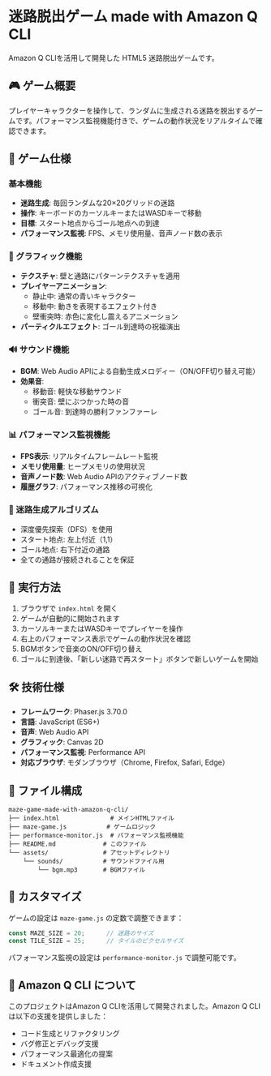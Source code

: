 # 迷路脱出ゲーム made with Amazon Q CLI

Amazon Q CLIを活用して開発した HTML5 迷路脱出ゲームです。

## 🎮 ゲーム概要

プレイヤーキャラクターを操作して、ランダムに生成される迷路を脱出するゲームです。パフォーマンス監視機能付きで、ゲームの動作状況をリアルタイムで確認できます。

## 🎯 ゲーム仕様

### 基本機能
- **迷路生成**: 毎回ランダムな20×20グリッドの迷路
- **操作**: キーボードのカーソルキーまたはWASDキーで移動
- **目標**: スタート地点からゴール地点への到達
- **パフォーマンス監視**: FPS、メモリ使用量、音声ノード数の表示

### 🎨 グラフィック機能
- **テクスチャ**: 壁と通路にパターンテクスチャを適用
- **プレイヤーアニメーション**:
  - 静止中: 通常の青いキャラクター
  - 移動中: 動きを表現するエフェクト付き
  - 壁衝突時: 赤色に変化し震えるアニメーション
- **パーティクルエフェクト**: ゴール到達時の祝福演出

### 🔊 サウンド機能
- **BGM**: Web Audio APIによる自動生成メロディー（ON/OFF切り替え可能）
- **効果音**:
  - 移動音: 軽快な移動サウンド
  - 衝突音: 壁にぶつかった時の音
  - ゴール音: 到達時の勝利ファンファーレ

### 📊 パフォーマンス監視機能
- **FPS表示**: リアルタイムフレームレート監視
- **メモリ使用量**: ヒープメモリの使用状況
- **音声ノード数**: Web Audio APIのアクティブノード数
- **履歴グラフ**: パフォーマンス推移の可視化

### 🎲 迷路生成アルゴリズム
- 深度優先探索（DFS）を使用
- スタート地点: 左上付近（1,1）
- ゴール地点: 右下付近の通路
- 全ての通路が接続されることを保証

## 🚀 実行方法

1. ブラウザで `index.html` を開く
2. ゲームが自動的に開始されます
3. カーソルキーまたはWASDキーでプレイヤーを操作
4. 右上のパフォーマンス表示でゲームの動作状況を確認
5. BGMボタンで音楽のON/OFF切り替え
6. ゴールに到達後、「新しい迷路で再スタート」ボタンで新しいゲームを開始

## 🛠 技術仕様

- **フレームワーク**: Phaser.js 3.70.0
- **言語**: JavaScript (ES6+)
- **音声**: Web Audio API
- **グラフィック**: Canvas 2D
- **パフォーマンス監視**: Performance API
- **対応ブラウザ**: モダンブラウザ（Chrome, Firefox, Safari, Edge）

## 📁 ファイル構成

```
maze-game-made-with-amazon-q-cli/
├── index.html              # メインHTMLファイル
├── maze-game.js           # ゲームロジック
├── performance-monitor.js  # パフォーマンス監視機能
├── README.md             # このファイル
└── assets/               # アセットディレクトリ
    └── sounds/           # サウンドファイル用
        └── bgm.mp3       # BGMファイル
```

## 🔧 カスタマイズ

ゲームの設定は `maze-game.js` の定数で調整できます：

```javascript
const MAZE_SIZE = 20;      // 迷路のサイズ
const TILE_SIZE = 25;      // タイルのピクセルサイズ
```

パフォーマンス監視の設定は `performance-monitor.js` で調整可能です。

## 🤖 Amazon Q CLI について

このプロジェクトはAmazon Q CLIを活用して開発されました。Amazon Q CLIは以下の支援を提供しました：

- コード生成とリファクタリング
- バグ修正とデバッグ支援
- パフォーマンス最適化の提案
- ドキュメント作成支援
